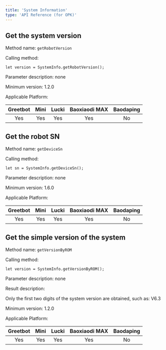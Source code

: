 ```yaml
---
title: 'System Information'
type: 'API Reference (for OPK)'
---
```


## Get the system version
Method name: `getRobotVersion`

Calling method:
```
let version = SystemInfo.getRobotVersion();
```

Parameter description: none

Minimum version: 1.2.0

Applicable Platform:

<div class="fixed-table bordered-table">

|Greetbot|Mini|Lucki|Baoxiaodi MAX|Baodaping|
|:-:|:-:|:-:|:-:|:-:|
|Yes|Yes|Yes|Yes|No|

</div>

## Get the robot SN
Method name: `getDeviceSn`

Calling method:
```
let sn = SystemInfo.getDeviceSn();
```

Parameter description: none

Minimum version: 1.6.0

Applicable Platform:

<div class="fixed-table bordered-table">

|Greetbot|Mini|Lucki|Baoxiaodi MAX|Baodaping|
|:-:|:-:|:-:|:-:|:-:|
|Yes|Yes|Yes|Yes|No|

</div>

## Get the simple version of the system
Method name: `getVersionByROM`

Calling method:
```
let version = SystemInfo.getVersionByROM();
```

Parameter description: none

Result description:

Only the first two digits of the system version are obtained, such as: V6.3

Minimum version: 1.2.0

Applicable Platform:

<div class="fixed-table bordered-table">

|Greetbot|Mini|Lucki|Baoxiaodi MAX|Baodaping|
|:-:|:-:|:-:|:-:|:-:|
|Yes|Yes|Yes|Yes|No|

</div>

